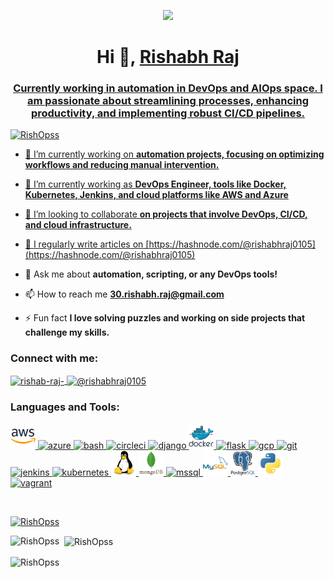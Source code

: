 <p align="center">
  <img src="https://i.ibb.co/XZsKKN8/devopsgithub.png" width="800" />
</p>
<h1 align="center">Hi 👋, <a href="https://www.linkedin.com/in/rishab-raj-/" target="_blank">Rishabh Raj</h1>
<h3 align="center">Currently working in automation in DevOps and AIOps space. I am passionate about streamlining processes, enhancing productivity, and implementing robust CI/CD pipelines.</h3>

<p align="left"> 
  <img src="https://komarev.com/ghpvc/?username=RishOpss&label=Profile%20views&color=0e75b6&style=flat" alt="RishOpss" /> 
</p>

- 🔭 I’m currently working on **automation projects, focusing on optimizing workflows and reducing manual intervention.**

- 🌱 I’m currently working as **DevOps Engineer, tools like Docker, Kubernetes, Jenkins, and cloud platforms like AWS and Azure**

- 👯 I’m looking to collaborate **on projects that involve DevOps, CI/CD, and cloud infrastructure.**

- 📝 I regularly write articles on [https://hashnode.com/@rishabhraj0105](https://hashnode.com/@rishabhraj0105)

- 💬 Ask me about **automation, scripting, or any DevOps tools!**

- 📫 How to reach me **30.rishabh.raj@gmail.com**

- ⚡ Fun fact **I love solving puzzles and working on side projects that challenge my skills.**

<h3 align="left">Connect with me:</h3>
<p align="left">
  <a href="https://linkedin.com/in/rishab-raj-" target="blank">
    <img align="center" src="https://raw.githubusercontent.com/rahuldkjain/github-profile-readme-generator/master/src/images/icons/Social/linked-in-alt.svg" alt="rishab-raj-" height="30" width="40" />
  </a>
  <a href="https://hashnode.com/@rishabhraj0105" target="blank">
    <img align="center" src="https://raw.githubusercontent.com/rahuldkjain/github-profile-readme-generator/master/src/images/icons/Social/hashnode.svg" alt="@rishabhraj0105" height="30" width="40" />
  </a>
</p>

<h3 align="left">Languages and Tools:</h3>
<p align="left"> 
  <a href="https://aws.amazon.com" target="_blank" rel="noreferrer"> 
    <img src="https://raw.githubusercontent.com/devicons/devicon/master/icons/amazonwebservices/amazonwebservices-original-wordmark.svg" alt="aws" width="40" height="40"/> 
  </a> 
  <a href="https://azure.microsoft.com/en-in/" target="_blank" rel="noreferrer"> 
    <img src="https://www.vectorlogo.zone/logos/microsoft_azure/microsoft_azure-icon.svg" alt="azure" width="40" height="40"/> 
  </a> 
  <a href="https://www.gnu.org/software/bash/" target="_blank" rel="noreferrer"> 
    <img src="https://media.giphy.com/media/v1.Y2lkPTc5MGI3NjExNjcybXU2YjMzZHZxMGQzYTI5emFiOG5jaTNvMjFxczFybWdxOWI3YSZlcD12MV9pbnRlcm5hbF9naWZfYnlfaWQmY3Q9Zw/5U6sAz4F0rk8sX4GDA/giphy.gif" alt="bash" width="40" height="40"/> 
  </a> 
  <a href="https://circleci.com" target="_blank" rel="noreferrer"> 
    <img src="https://www.vectorlogo.zone/logos/circleci/circleci-icon.svg" alt="circleci" width="40" height="40"/> 
  </a> 
  <a href="https://www.djangoproject.com/" target="_blank" rel="noreferrer"> 
    <img src="https://cdn.worldvectorlogo.com/logos/django.svg" alt="django" width="40" height="40"/> 
  </a> 
  <a href="https://www.docker.com/" target="_blank" rel="noreferrer"> 
    <img src="https://raw.githubusercontent.com/devicons/devicon/master/icons/docker/docker-original-wordmark.svg" alt="docker" width="40" height="40"/> 
  </a> 
  <a href="https://flask.palletsprojects.com/" target="_blank" rel="noreferrer"> 
    <img src="https://www.vectorlogo.zone/logos/pocoo_flask/pocoo_flask-icon.svg" alt="flask" width="40" height="40"/> 
  </a> 
  <a href="https://cloud.google.com" target="_blank" rel="noreferrer"> 
    <img src="https://www.vectorlogo.zone/logos/google_cloud/google_cloud-icon.svg" alt="gcp" width="40" height="40"/> 
  </a> 
  <a href="https://git-scm.com/" target="_blank" rel="noreferrer"> 
    <img src="https://www.vectorlogo.zone/logos/git-scm/git-scm-icon.svg" alt="git" width="40" height="40"/> 
  </a> 
  <a href="https://www.jenkins.io" target="_blank" rel="noreferrer"> 
    <img src="https://www.vectorlogo.zone/logos/jenkins/jenkins-icon.svg" alt="jenkins" width="40" height="40"/> 
  </a> 
  <a href="https://kubernetes.io" target="_blank" rel="noreferrer"> 
    <img src="https://www.vectorlogo.zone/logos/kubernetes/kubernetes-icon.svg" alt="kubernetes" width="40" height="40"/> 
  </a> 
  <a href="https://www.linux.org/" target="_blank" rel="noreferrer"> 
    <img src="https://raw.githubusercontent.com/devicons/devicon/master/icons/linux/linux-original.svg" alt="linux" width="40" height="40"/> 
  </a> 
  <a href="https://www.mongodb.com/" target="_blank" rel="noreferrer"> 
    <img src="https://raw.githubusercontent.com/devicons/devicon/master/icons/mongodb/mongodb-original-wordmark.svg" alt="mongodb" width="40" height="40"/> 
  </a> 
  <a href="https://www.microsoft.com/en-us/sql-server" target="_blank" rel="noreferrer"> 
    <img src="https://www.svgrepo.com/show/303229/microsoft-sql-server-logo.svg" alt="mssql" width="40" height="40"/> 
  </a> 
  <a href="https://www.mysql.com/" target="_blank" rel="noreferrer"> 
    <img src="https://raw.githubusercontent.com/devicons/devicon/master/icons/mysql/mysql-original-wordmark.svg" alt="mysql" width="40" height="40"/> 
  </a> 
  <a href="https://www.postgresql.org" target="_blank" rel="noreferrer"> 
    <img src="https://raw.githubusercontent.com/devicons/devicon/master/icons/postgresql/postgresql-original-wordmark.svg" alt="postgresql" width="40" height="40"/> 
  </a> 
  <a href="https://www.python.org" target="_blank" rel="noreferrer"> 
    <img src="https://raw.githubusercontent.com/devicons/devicon/master/icons/python/python-original.svg" alt="python" width="40" height="40"/> 
  </a> 
  <a href="https://www.vagrantup.com/" target="_blank" rel="noreferrer"> 
    <img src="https://www.vectorlogo.zone/logos/vagrantup/vagrantup-icon.svg" alt="vagrant" width="40" height="40"/> 
  </a> 
</p>

<br>

<p align="left"> 
  <a href="https://github.com/ryo-ma/github-profile-trophy">
    <img src="https://github-profile-trophy.vercel.app/?username=RishOpss" alt="RishOpss" />
  </a> 
</p>

<p>
  <img align="left" src="https://github-readme-stats.vercel.app/api/top-langs?username=RishOpss&show_icons=true&locale=en&layout=compact" alt="RishOpss" />
</p>

<p>&nbsp;
  <img align="center" src="https://github-readme-stats.vercel.app/api?username=RishOpss&show_icons=true&locale=en" alt="RishOpss" />
</p>

<p>
  <img align="center" src="https://github-readme-streak-stats.herokuapp.com/?user=RishOpss" alt="RishOpss" />
</p>
